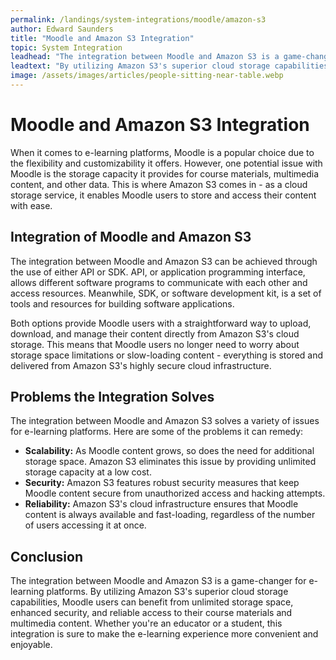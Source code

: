 ```yaml
---
permalink: /landings/system-integrations/moodle/amazon-s3
author: Edward Saunders
title: "Moodle and Amazon S3 Integration"
topic: System Integration
leadhead: "The integration between Moodle and Amazon S3 is a game-changer for e-learning platforms"
leadtext: "By utilizing Amazon S3's superior cloud storage capabilities, Moodle users can benefit from unlimited storage space, enhanced security, and reliable access to their course materials and multimedia content. Whether you're an educator or a student, this integration is sure to make the e-learning experience more convenient and enjoyable."
image: /assets/images/articles/people-sitting-near-table.webp
---
```

<div class="arttext">
<h1>Moodle and Amazon S3 Integration</h1>

<p>When it comes to e-learning platforms, Moodle is a popular choice due to the flexibility and customizability it offers. However, one potential issue with Moodle is the storage capacity it provides for course materials, multimedia content, and other data. This is where Amazon S3 comes in - as a cloud storage service, it enables Moodle users to store and access their content with ease.</p>

<h2>Integration of Moodle and Amazon S3</h2>

<p>The integration between Moodle and Amazon S3 can be achieved through the use of either API or SDK. API, or application programming interface, allows different software programs to communicate with each other and access resources. Meanwhile, SDK, or software development kit, is a set of tools and resources for building software applications.</p>

<p>Both options provide Moodle users with a straightforward way to upload, download, and manage their content directly from Amazon S3's cloud storage. This means that Moodle users no longer need to worry about storage space limitations or slow-loading content - everything is stored and delivered from Amazon S3's highly secure cloud infrastructure.</p>

<h2>Problems the Integration Solves</h2>

<p>The integration between Moodle and Amazon S3 solves a variety of issues for e-learning platforms. Here are some of the problems it can remedy:</p>

<ul>
   <li><strong>Scalability:</strong> As Moodle content grows, so does the need for additional storage space. Amazon S3 eliminates this issue by providing unlimited storage capacity at a low cost.</li>

   <li><strong>Security:</strong> Amazon S3 features robust security measures that keep Moodle content secure from unauthorized access and hacking attempts.</li>

   <li><strong>Reliability:</strong> Amazon S3's cloud infrastructure ensures that Moodle content is always available and fast-loading, regardless of the number of users accessing it at once.</li>
</ul>

<h2>Conclusion</h2>

<p>The integration between Moodle and Amazon S3 is a game-changer for e-learning platforms. By utilizing Amazon S3's superior cloud storage capabilities, Moodle users can benefit from unlimited storage space, enhanced security, and reliable access to their course materials and multimedia content. Whether you're an educator or a student, this integration is sure to make the e-learning experience more convenient and enjoyable.</p>

</div>